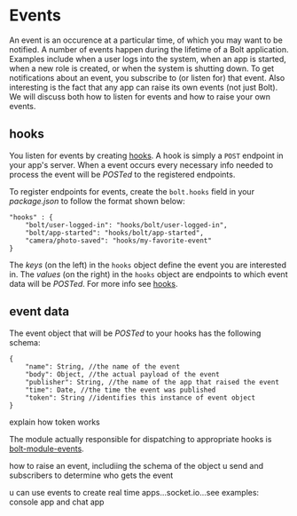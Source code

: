 # Events

An event is an occurence at a particular time, of which you may want to be notified. A number of events happen during the lifetime of a Bolt application. Examples include when a user logs into the system, when an app is started, when a new role is created, or when the system is shutting down. To get notifications about an event, you subscribe to \(or listen for\) that event. Also interesting is the fact that any app can raise its own events \(not just Bolt\). We will discuss both how to listen for events and how to raise your own events.

## hooks

You listen for events by creating [hooks](/hooks.md). A hook is simply a `POST` endpoint in your app's server. When a event occurs every necessary info needed to process the event will be _POSTed_ to the registered endpoints.

To register endpoints for events, create the `bolt.hooks` field in your _package.json_ to follow the format shown below:

```
"hooks" : {
    "bolt/user-logged-in": "hooks/bolt/user-logged-in",
    "bolt/app-started": "hooks/bolt/app-started",
    "camera/photo-saved": "hooks/my-favorite-event"
}
```

The _keys_ \(on the left\) in the `hooks` object define the event you are interested in. The _values_ \(on the right\) in the `hooks` object are endpoints to which event data will be _POSTed_. For more info see [hooks](/hooks.md).

## event data

The event object that will be _POSTed_ to your hooks has the following schema:

```
{
    "name": String, //the name of the event
    "body": Object, //the actual payload of the event
    "publisher": String, //the name of the app that raised the event
    "time": Date, //the time the event was published
    "token": String //identifies this instance of event object
}
```

explain how token works

The module actually responsible for dispatching to appropriate hooks is [bolt-module-events](/bolt-module-events.md).

how to raise an event, includiing the schema of the object u send and subscribers to determine who gets the event

u can use events to create real time apps...socket.io...see examples: console app and chat app

